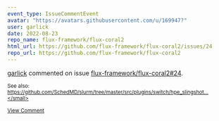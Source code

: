 ```yaml
---
event_type: IssueCommentEvent
avatar: "https://avatars.githubusercontent.com/u/169947?"
user: garlick
date: 2022-08-23
repo_name: flux-framework/flux-coral2
html_url: https://github.com/flux-framework/flux-coral2/issues/24
repo_url: https://github.com/flux-framework/flux-coral2
---
```


<a href='https://github.com/garlick' target='_blank'>garlick</a> commented on issue <a href='https://github.com/flux-framework/flux-coral2/issues/24' target='_blank'>flux-framework/flux-coral2#24</a>.

<small>See also:  https://github.com/SchedMD/slurm/tree/master/src/plugins/switch/hpe_slingshot...</small>

<a href='https://github.com/flux-framework/flux-coral2/issues/24' target='_blank'>View Comment</a>